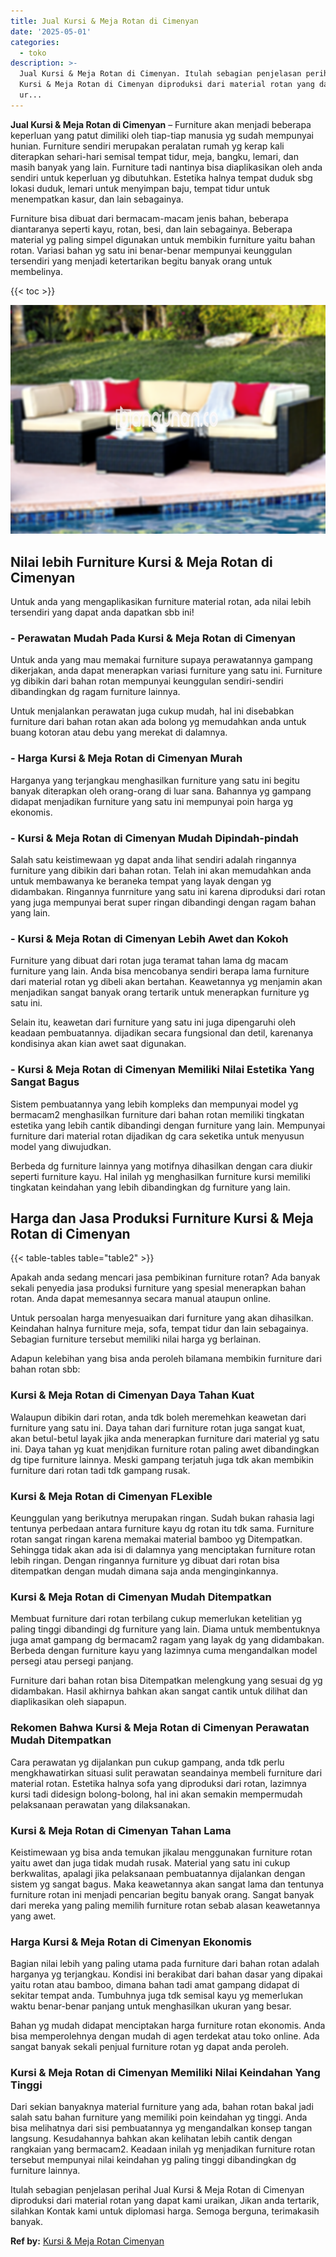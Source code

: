 ```yaml
---
title: Jual Kursi & Meja Rotan di Cimenyan
date: '2025-05-01'
categories:
  - toko
description: >-
  Jual Kursi & Meja Rotan di Cimenyan. Itulah sebagian penjelasan perihal Jual
  Kursi & Meja Rotan di Cimenyan diproduksi dari material rotan yang dapat kami
  ur...
---
```


**Jual Kursi & Meja Rotan di Cimenyan** – Furniture akan menjadi beberapa keperluan yang patut dimiliki oleh tiap-tiap manusia yg sudah mempunyai hunian. Furniture sendiri merupakan peralatan rumah yg kerap kali diterapkan sehari-hari semisal tempat tidur, meja, bangku, lemari, dan masih banyak yang lain. Furniture tadi nantinya bisa diaplikasikan oleh anda sendiri untuk keperluan yg dibutuhkan. Estetika halnya tempat duduk sbg lokasi duduk, lemari untuk menyimpan baju, tempat tidur untuk menempatkan kasur, dan lain sebagainya.

Furniture bisa dibuat dari bermacam-macam jenis bahan, beberapa diantaranya seperti kayu, rotan, besi, dan lain sebagainya. Beberapa material yg paling simpel digunakan untuk membikin furniture yaitu bahan rotan. Variasi bahan yg satu ini benar-benar mempunyai keunggulan tersendiri yang menjadi ketertarikan begitu banyak orang untuk membelinya.

{{< toc >}}

![Jual Kursi & Meja Rotan di Cimenyan](/images/kursi-meja-rotan-murah30.png)

## Nilai lebih Furniture Kursi & Meja Rotan di Cimenyan

Untuk anda yang mengaplikasikan furniture material rotan, ada nilai lebih tersendiri yang dapat anda dapatkan sbb ini!

### \- Perawatan Mudah Pada Kursi & Meja Rotan di Cimenyan

Untuk anda yang mau memakai furniture supaya perawatannya gampang dikerjakan, anda dapat menerapkan variasi furniture yang satu ini. Furniture yg dibikin dari bahan rotan mempunyai keunggulan sendiri-sendiri dibandingkan dg ragam furniture lainnya.

Untuk menjalankan perawatan juga cukup mudah, hal ini disebabkan furniture dari bahan rotan akan ada bolong yg memudahkan anda untuk buang kotoran atau debu yang merekat di dalamnya.

### \- Harga Kursi & Meja Rotan di Cimenyan Murah

Harganya yang terjangkau menghasilkan furniture yang satu ini begitu banyak diterapkan oleh orang-orang di luar sana. Bahannya yg gampang didapat menjadikan furniture yang satu ini mempunyai poin harga yg ekonomis.

### \- Kursi & Meja Rotan di Cimenyan Mudah Dipindah-pindah

Salah satu keistimewaan yg dapat anda lihat sendiri adalah ringannya furniture yang dibikin dari bahan rotan. Telah ini akan memudahkan anda untuk membawanya ke beraneka tempat yang layak dengan yg didambakan. Ringannya funrniture yang satu ini karena diproduksi dari rotan yang juga mempunyai berat super ringan dibandingi dengan ragam bahan yang lain.

### \- Kursi & Meja Rotan di Cimenyan Lebih Awet dan Kokoh

Furniture yang dibuat dari rotan juga teramat tahan lama dg macam furniture yang lain. Anda bisa mencobanya sendiri berapa lama furniture dari material rotan yg dibeli akan bertahan. Keawetannya yg menjamin akan menjadikan sangat banyak orang tertarik untuk menerapkan furniture yg satu ini.

Selain itu, keawetan dari furniture yang satu ini juga dipengaruhi oleh keadaan pembuatannya. dijadikan secara fungsional dan detil, karenanya kondisinya akan kian awet saat digunakan.

### \- Kursi & Meja Rotan di Cimenyan Memiliki Nilai Estetika Yang Sangat Bagus

Sistem pembuatannya yang lebih kompleks dan mempunyai model yg bermacam2 menghasilkan furniture dari bahan rotan memiliki tingkatan estetika yang lebih cantik dibandingi dengan furniture yang lain. Mempunyai furniture dari material rotan dijadikan dg cara seketika untuk menyusun model yang diwujudkan.

Berbeda dg furniture lainnya yang motifnya dihasilkan dengan cara diukir seperti furniture kayu. Hal inilah yg menghasilkan furniture kursi memiliki tingkatan keindahan yang lebih dibandingkan dg furniture yang lain.

## Harga dan Jasa Produksi Furniture Kursi & Meja Rotan di Cimenyan

{{< table-tables table="table2" >}}

Apakah anda sedang mencari jasa pembikinan furniture rotan? Ada banyak sekali penyedia jasa produksi furniture yang spesial menerapkan bahan rotan. Anda dapat memesannya secara manual ataupun online.

Untuk persoalan harga menyesuaikan dari furniture yang akan dihasilkan. Keindahan halnya furniture meja, sofa, tempat tidur dan lain sebagainya. Sebagian furniture tersebut memiliki nilai harga yg berlainan.

Adapun kelebihan yang bisa anda peroleh bilamana membikin furniture dari bahan rotan sbb:

### Kursi & Meja Rotan di Cimenyan Daya Tahan Kuat

Walaupun dibikin dari rotan, anda tdk boleh meremehkan keawetan dari furniture yang satu ini. Daya tahan dari furniture rotan juga sangat kuat, akan betul-betul layak jika anda menerapkan furniture dari material yg satu ini. Daya tahan yg kuat menjdikan furniture rotan paling awet dibandingkan dg tipe furniture lainnya. Meski gampang terjatuh juga tdk akan membikin furniture dari rotan tadi tdk gampang rusak.

### Kursi & Meja Rotan di Cimenyan FLexible

Keunggulan yang berikutnya merupakan ringan. Sudah bukan rahasia lagi tentunya perbedaan antara furniture kayu dg rotan itu tdk sama. Furniture rotan sangat ringan karena memakai material bamboo yg Ditempatkan. Sehingga tidak akan ada isi di dalamnya yang menciptakan furniture rotan lebih ringan. Dengan ringannya furniture yg dibuat dari rotan bisa ditempatkan dengan mudah dimana saja anda menginginkannya.

### Kursi & Meja Rotan di Cimenyan Mudah Ditempatkan

Membuat furniture dari rotan terbilang cukup memerlukan ketelitian yg paling tinggi dibandingi dg furniture yang lain. Diama untuk membentuknya juga amat gampang dg bermacam2 ragam yang layak dg yang didambakan. Berbeda dengan furniture kayu yang lazimnya cuma mengandalkan model persegi atau persegi panjang.

Furniture dari bahan rotan bisa Ditempatkan melengkung yang sesuai dg yg didambakan. Hasil akhirnya bahkan akan sangat cantik untuk dilihat dan diaplikasikan oleh siapapun.

### Rekomen Bahwa Kursi & Meja Rotan di Cimenyan Perawatan Mudah Ditempatkan

Cara perawatan yg dijalankan pun cukup gampang, anda tdk perlu mengkhawatirkan situasi sulit perawatan seandainya membeli furniture dari material rotan. Estetika halnya sofa yang diproduksi dari rotan, lazimnya kursi tadi didesign bolong-bolong, hal ini akan semakin mempermudah pelaksanaan perawatan yang dilaksanakan.

### Kursi & Meja Rotan di Cimenyan Tahan Lama

Keistimewaan yg bisa anda temukan jikalau menggunakan furniture rotan yaitu awet dan juga tidak mudah rusak. Material yang satu ini cukup berkwalitas, apalagi jika pelaksanaan pembuatannya dijalankan dengan sistem yg sangat bagus. Maka keawetannya akan sangat lama dan tentunya furniture rotan ini menjadi pencarian begitu banyak orang. Sangat banyak dari mereka yang paling memilih furniture rotan sebab alasan keawetannya yang awet.

### Harga Kursi & Meja Rotan di Cimenyan Ekonomis

Bagian nilai lebih yang paling utama pada furniture dari bahan rotan adalah harganya yg terjangkau. Kondisi ini berakibat dari bahan dasar yang dipakai yaitu rotan atau bamboo, dimana bahan tadi amat gampang didapat di sekitar tempat anda. Tumbuhnya juga tdk semisal kayu yg memerlukan waktu benar-benar panjang untuk menghasilkan ukuran yang besar.

Bahan yg mudah didapat menciptakan harga furniture rotan ekonomis. Anda bisa memperolehnya dengan mudah di agen terdekat atau toko online. Ada sangat banyak sekali penjual furniture rotan yg dapat anda peroleh.

### Kursi & Meja Rotan di Cimenyan Memiliki Nilai Keindahan Yang Tinggi

Dari sekian banyaknya material furniture yang ada, bahan rotan bakal jadi salah satu bahan furniture yang memiliki poin keindahan yg tinggi. Anda bisa melihatnya dari sisi pembuatannya yg mengandalkan konsep tangan langsung. Kesudahannya bahkan akan kelihatan lebih cantik dengan rangkaian yang bermacam2. Keadaan inilah yg menjadikan furniture rotan tersebut mempunyai nilai keindahan yg paling tinggi dibandingkan dg furniture lainnya.

Itulah sebagian penjelasan perihal Jual Kursi & Meja Rotan di Cimenyan diproduksi dari material rotan yang dapat kami uraikan, Jikan anda tertarik, silahkan Kontak kami untuk diplomasi harga. Semoga berguna, terimakasih banyak.

**Ref by:** [Kursi & Meja Rotan Cimenyan](https://id.wikipedia.org/wiki/Kursi)
